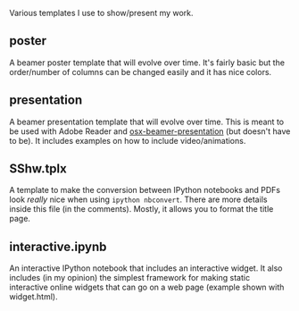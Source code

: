 Various templates I use to show/present my work.

## poster
A beamer poster template that will evolve over time. It's fairly basic but the
order/number of columns can be changed easily and it has nice colors.

## presentation
A beamer presentation template that will evolve over time. This is meant to be
used with Adobe Reader and [osx-beamer-presentation] (but doesn't have to be).
It includes examples on how to include video/animations.

## SShw.tplx
A template to make the conversion between IPython notebooks and
PDFs look *really* nice when using `ipython nbconvert`. There are more details inside
this file (in the comments). Mostly, it allows you to format the title page.

## interactive.ipynb
An interactive IPython notebook that includes an
interactive widget. It also includes (in my opinion) the simplest framework
for making static interactive online widgets that can go on a web page
(example shown with widget.html).

[osx-beamer-presentation]:https://github.com/scottsievert/osx-adobe-beamer
